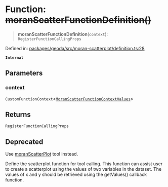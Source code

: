 # Function: ~~moranScatterFunctionDefinition()~~

> **moranScatterFunctionDefinition**(`context`): `RegisterFunctionCallingProps`

Defined in: [packages/geoda/src/moran-scatterplot/definition.ts:28](https://github.com/GeoDaCenter/openassistant/blob/994a31d776db171047aa7cd650eb798b5317f644/packages/geoda/src/moran-scatterplot/definition.ts#L28)

**`Internal`**

## Parameters

### context

`CustomFunctionContext`\<[`MoranScatterFunctionContextValues`](../type-aliases/MoranScatterFunctionContextValues.md)\>

## Returns

`RegisterFunctionCallingProps`

## Deprecated

Use [moranScatterPlot](../variables/moranScatterPlot.md) tool instead.

Define the scatterplot function for tool calling. This function can assist user to create a scatterplot using the values of two variables in the dataset.
The values of x and y should be retrieved using the getValues() callback function.
